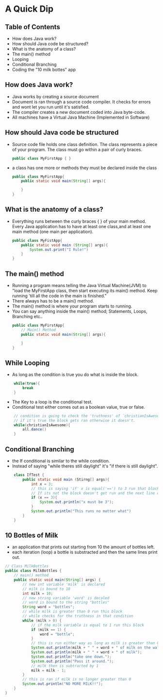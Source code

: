 # A Quick Dip

## Table of Contents

- How does Java work?
- How should Java code be structured?
- What is the anatomy of a class?
- The main() method
- Looping
- Conditional Branching
- Coding the "10 milk bottes" app


## How does Java work?

- Java works by creating a source document
- Document is ran through a source code compiler. It checks for errors     and wont let you run until it's satisfied.
- The compiler creates a new document coded into Java byte-code.
- All machines have a Virtual Java Machine (Implemented in Software)

## How should Java code be structured

- Source code file holds one class definition. The class represents a piece of your program. The class must go within a pair of curly braces.
    ```java
    public class MyFirstApp { }
    ```

- a class has one more or methods they must be declared inside the class
    ```java
    public class MyFirstApp{
        public static void main(String[] args){

        }
    }
    ```
## What is the anatomy of a class?

- Everything runs between the curly braces { } of your main method. Every Java application has to have at least one class,and at least one main method (one main per application).

    ```java
    public class MyFistApp{ 
        public static void main (String[] args){
            System.out.print("I Rule!")
        }
    }
    ```

## The main() method

- Running a program means telling the Java Virtual Machine(JVM) to "load the MyFirstApp class, then start executing its main() method. Keep running 'till all the code in the main is finished."
- There always has to be a main() method.
- The main() method is where your program starts to running.
- You can say anything inside the main() method; Statements, Loops, Branching etc..
    ```java
    public class MyFirstApp{
        // Main() Method
        public static void main(String[] args){

        }
    }
    ```

## While Looping

- As long as the condition is true you do what is inside the block.
```java
    while(true){
        break
    }
```
- The Key to a loop is the conditional test.
- Conditional test either comes out as a boolean value, true or false.
```java 
    // condition is going to check the 'truthness' of `christianIsAwesome`
    // if it's true the block gets ran otherwise it doesn't.
    while(christianIsAwesome){
        all.dance()
    }
```

## Conditional Branching

- the If conditional is similar to the while condition. 
- Instead of saying "while theres still daylight" it's "if there is still daylight".
```java
    class IfTest {
        public static void main (Stirng[] args){
            int x = 3;
            // this is saying 'if' x is equal('==') to 3 run that block
            // If its not the block doesn't get run and the next line outside the block is ran
            if (x == 3){
                System.out.println("x must be 3");
            }
            System.out.println("This runs no matter what")
        }
    }
```

## 10 Bottles of Milk

- an application that prints out starting from 10 the amount of bottles left.
- each iteration (loop) a bottle is substracted and then the same lines print out.
```java
// Class MilkBottles
public class MilkBottles {
    // main() method
    public static void main(String[] args) {
        // new int variable 'milk' is declared
        // milk is bound to 10
        int milk = 10;
        // new string variable 'word' is decaled
        // word is bound to the string "bottles"
        String word = "bottles";
        // while milk is greater than 0 run this block
        // while checks for the truthness in that condition
        while (milk > 0) {
            // if the milk variable is equal to 1 run this block 
            if (milk == 1) {
                word = "bottle";
            }
            // this is run either way as long as milk is greater than 0
            System.out.println(milk + " " + word + " of milk on the wall");
            System.out.println(milk + " " + word + " of milk");
            System.out.println("take one down.");
            System.out.println("Pass it around.");
            // milk then is subtracted by 1 
            milk = milk - 1;
        }
        // this is ran if milk is no longer greater than 0
        System.out.println("NO MORE MILK!!");
    }
}
```